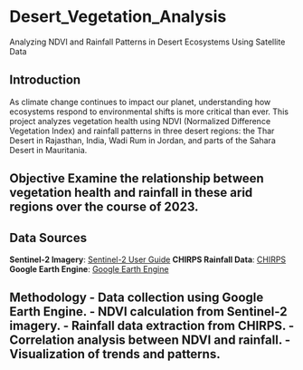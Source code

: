 # Desert_Vegetation_Analysis
Analyzing NDVI and Rainfall Patterns in Desert Ecosystems Using Satellite Data

## Introduction 
As climate change continues to impact our planet, understanding how ecosystems respond to environmental shifts is more critical than ever. This project analyzes vegetation health using NDVI (Normalized Difference Vegetation Index) and rainfall patterns in three desert regions: the Thar Desert in Rajasthan, India, Wadi Rum in Jordan, and parts of the Sahara Desert in Mauritania. 

## Objective Examine the relationship between vegetation health and rainfall in these arid regions over the course of 2023. 

## Data Sources
**Sentinel-2 Imagery**: [Sentinel-2 User Guide](https://sentinel.esa.int/web/sentinel/user-guides/sentinel-2-msi) 
**CHIRPS Rainfall Data**: [CHIRPS](https://www.chc.ucsb.edu/data/chirps) 
**Google Earth Engine**: [Google Earth Engine](https://developers.google.com/earth-engine) 

## Methodology - Data collection using Google Earth Engine. - NDVI calculation from Sentinel-2 imagery. - Rainfall data extraction from CHIRPS. - Correlation analysis between NDVI and rainfall. - Visualization of trends and patterns. 
